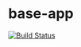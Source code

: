 # base-app

[![Build Status](https://travis-ci.org/casseurs-overflowtants/base-app.svg?branch=master)](https://travis-ci.org/casseurs-overflowtants/base-app)
